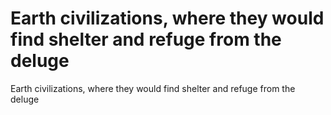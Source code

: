 # Earth civilizations, where they would find shelter and refuge from the deluge

Earth civilizations, where they would find shelter and refuge from the deluge